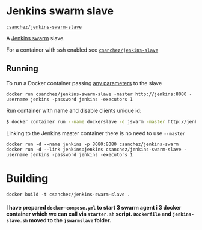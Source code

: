 # Jenkins swarm slave

[`csanchez/jenkins-swarm-slave`](https://registry.hub.docker.com/u/csanchez/jenkins-swarm-slave/)

A [Jenkins swarm](https://wiki.jenkins-ci.org/display/JENKINS/Swarm+Plugin) slave.

For a container with ssh enabled see
[`csanchez/jenkins-slave`](https://registry.hub.docker.com/u/csanchez/jenkins-slave/)

## Running

To run a Docker container passing [any parameters](https://wiki.jenkins-ci.org/display/JENKINS/Swarm+Plugin#SwarmPlugin-AvailableOptions) to the slave

    docker run csanchez/jenkins-swarm-slave -master http://jenkins:8080 -username jenkins -password jenkins -executors 1

Run container with name and disable clients unique id:
```bash
$ docker container run --name dockerslave -d jswarm -master http://jenkins:8080 -username admin -password tokenID -mode normal -name dockerslave -disableClientsUniqueId -executors 3
```

Linking to the Jenkins master container there is no need to use `--master`

    docker run -d --name jenkins -p 8080:8080 csanchez/jenkins-swarm
    docker run -d --link jenkins:jenkins csanchez/jenkins-swarm-slave -username jenkins -password jenkins -executors 1


# Building

    docker build -t csanchez/jenkins-swarm-slave .

#### I have prepared `docker-compose.yml` to start 3 swarm agent i 3 docker container which we can call via `starter.sh` script. `Dockerfile` and `jenkins-slave.sh` moved to the `jswarmslave` folder.

